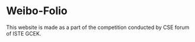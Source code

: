 # Weibo-Folio
This website is made as a part of the competition conducted by CSE forum of ISTE GCEK.

